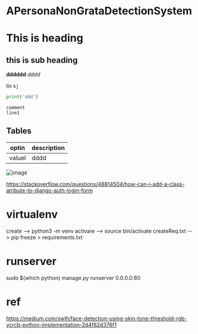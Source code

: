 # APersonaNonGrataDetectionSystem
# This is heading
## this is sub heading

**dddddd**
_dddd_

lin   `kj`

```python
print('ddd')
```

    comment
    line1


## Tables

| optin | description |
|-------|-------------|
|valuel |       dddd |

![image](https://image.freepik.com/free-photo/image-human-brain_99433-298.jpg)

https://stackoverflow.com/questions/48814504/how-can-i-add-a-class-atribute-to-django-auth-login-form

# virtualenv
create --> python3 -m venv <name>
activare --> source bin/activate
createReq.txt --> pip freeze > requirements.txt
    

# runserver

sudo $(which python) manage.py runserver 0.0.0.0:80

# ref

https://medium.com/swlh/face-detection-using-skin-tone-threshold-rgb-ycrcb-python-implementation-2d4f62d376f1
